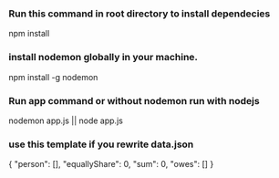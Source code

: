 ###  Run this command in root directory to install dependecies 
npm install
###  install nodemon globally in your machine. 
npm install -g nodemon
###  Run app command  or without nodemon run with nodejs
nodemon app.js || node app.js
###  use this template if you rewrite data.json  

{
  "person": [],
  "equallyShare": 0,
  "sum": 0,
  "owes": []
}
